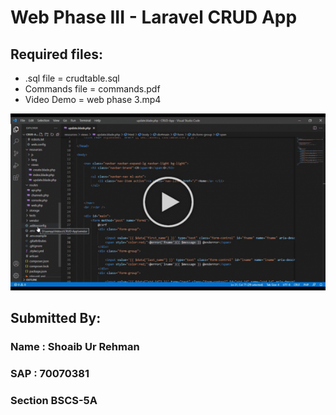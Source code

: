 
# Web Phase III - Laravel CRUD App


## Required files:
- .sql file = crudtable.sql
-  Commands file = commands.pdf
-  Video Demo = web phase 3.mp4

<a href="https://github.com/shoaibatiq/CRUD-App/blob/main/web%20phase%203.mp4" title="Video Demo"><img src="https://github.com/shoaibatiq/CRUD-App/blob/main/ss.png?raw=true" alt="Thumbnail" /></a>
## Submitted By:
### Name : Shoaib Ur Rehman
### SAP : 70070381
### Section BSCS-5A
